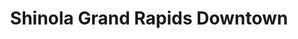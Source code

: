 ---
title: "Shinola Grand Rapids Downtown"
url: /grand-rapids/shinola-grand-rapids-downtown/
shop: Kramladen
---